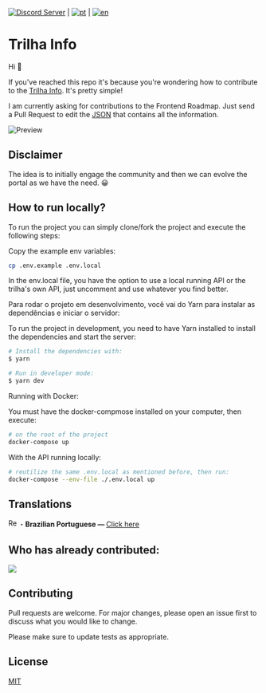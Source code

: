 [![Discord Server](https://img.shields.io/discord/989882634358390794?style=flat-square)](https://discord.gg/HJ3Spm6R)
|
[![pt](https://img.shields.io/badge/🇧🇷-Português-blue?style=flat-square)](https://github.com/flaviojmendes/trilhainfo/blob/main/translation/readme.md)
|
[![en](https://img.shields.io/badge/🇬🇧-English-blue?style=flat-square)](https://github.com/flaviojmendes/trilhainfo/blob/main/translation/readme-en.md)

# Trilha Info

Hi 👋

If you've reached this repo it's because you're wondering how to contribute to the [Trilha Info](https://www.trilha.info/). It's pretty simple!

I am currently asking for contributions to the Frontend Roadmap. Just send a Pull Request to edit the [JSON](https://github.com/flaviojmendes/trilhainfo/tree/main/src/roadmaps) that contains all the information.

![Preview](/public/preview.png)

## Disclaimer

The idea is to initially engage the community and then we can evolve the portal as we have the need. 😀

## How to run locally?

To run the project you can simply clone/fork the project and execute the following steps:

Copy the example env variables:

```sh
cp .env.example .env.local
```

In the env.local file, you have the option to use a local running API or the trilha's own API, just uncomment and use whatever you find better.

Para rodar o projeto em desenvolvimento, você vai do Yarn para instalar as dependências e iniciar o servidor:

To run the project in development, you need to have Yarn installed to install the dependencies and start the server:

```sh
# Install the dependencies with:
$ yarn

# Run in developer mode:
$ yarn dev

```

Running with Docker:

You must have the docker-compmose installed on your computer, then execute:

```sh
# on the root of the project
docker-compose up
```

With the API running locally:

```sh
# reutilize the same .env.local as mentioned before, then run:
docker-compose --env-file ./.env.local up
```

## Translations

<img src = "https://imgur.com/saBa4s8.png" alt="Readme in Portuguese" width="20" height="16">・<b>Brazilian Portuguese — </b> [Click here](https://github.com/flaviojmendes/trilhainfo)<br>

## Who has already contributed:

<a href = "https://github.com/flaviojmendes/trilhainfo/graphs/contributors">
  <img src = "https://contrib.rocks/image?repo=flaviojmendes/trilhainfo"/>
</a>

## Contributing

Pull requests are welcome. For major changes, please open an issue first to discuss what you would like to change.

Please make sure to update tests as appropriate.

## License

[MIT](https://choosealicense.com/licenses/mit/)
